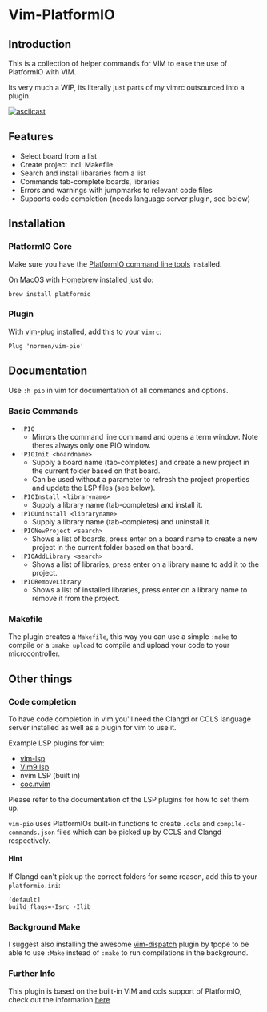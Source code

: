 # Vim-PlatformIO
## Introduction
This is a collection of helper commands for VIM to ease the use of PlatformIO with VIM.

Its very much a WIP, its literally just parts of my vimrc outsourced into a plugin.

[![asciicast](https://asciinema.org/a/dNEbhAzg7SqH2z6RTHYdprFyR.svg)](https://asciinema.org/a/dNEbhAzg7SqH2z6RTHYdprFyR)

## Features

- Select board from a list
- Create project incl. Makefile
- Search and install libararies from a list
- Commands tab-complete boards, libraries
- Errors and warnings with jumpmarks to relevant code files
- Supports code completion (needs language server plugin, see below)

## Installation
### PlatformIO Core
Make sure you have the [PlatformIO command line tools](https://docs.platformio.org/en/latest/core/installation.html#piocore-install-shell-commands) installed.

On MacOS with [Homebrew](https://brew.sh) installed just do:
```
brew install platformio
```

### Plugin
With [vim-plug](https://github.com/junegunn/vim-plug) installed, add this to your `vimrc`:
```
Plug 'normen/vim-pio'
```
## Documentation

Use `:h pio` in vim for documentation of all commands and options.

### Basic Commands
- `:PIO`
  - Mirrors the command line command and opens a term window. Note theres always only one PIO window.
- `:PIOInit <boardname>`
  - Supply a board name (tab-completes) and create a new project in the current folder based on that board.
  - Can be used without a parameter to refresh the project properties and update the LSP files (see below).
- `:PIOInstall <libraryname>`
  - Supply a library name (tab-completes) and install it.
- `:PIOUninstall <libraryname>`
  - Supply a library name (tab-completes) and uninstall it.
- `:PIONewProject <search>`
  - Shows a list of boards, press enter on a board name to create a new project in the current folder based on that board.
- `:PIOAddLibrary <search>`
  - Shows a list of libraries, press enter on a library name to add it to the project.
- `:PIORemoveLibrary`
  - Shows a list of installed libraries, press enter on a library name to remove it from the project.

### Makefile
The plugin creates a `Makefile`, this way you can use a simple `:make` to compile or a `:make upload` to compile and upload your code to your microcontroller.

## Other things
### Code completion
To have code completion in vim you'll need the Clangd or CCLS language server installed as well as a plugin for vim to use it.

Example LSP plugins for vim:
- [vim-lsp](https://github.com/prabirshrestha/vim-lsp)
- [Vim9 lsp](https://github.com/yegappan/lsp)
- nvim LSP (built in)
- [coc.nvim](https://github.com/neoclide/coc.nvim)

Please refer to the documentation of the LSP plugins for how to set them up.

 `vim-pio` uses PlatformIOs built-in functions to create `.ccls` and `compile-commands.json` files which can be picked up by CCLS and Clangd respectively.

#### Hint
If Clangd can't pick up the correct folders for some reason, add this to your `platformio.ini`:

 ```
[default]
build_flags=-Isrc -Ilib
```

### Background Make
I suggest also installing the awesome [vim-dispatch](https://github.com/tpope/vim-dispatch) plugin by tpope to be able to use `:Make` instead of `:make` to run compilations in the background.

### Further Info
This plugin is based on the built-in VIM and ccls support of PlatformIO, check out the information [here](https://docs.platformio.org/en/latest/integration/ide/vim.html)

